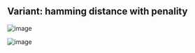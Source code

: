 ## Variant: hamming distance with penality

![image](https://github.com/user-attachments/assets/a5c30e35-d8a4-40cb-ab07-fc60fcdcb9c4)

![image](https://github.com/user-attachments/assets/64abbd25-d21d-4da1-b22e-047129b49440)







